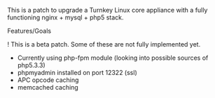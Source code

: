 This is a patch to upgrade a Turnkey Linux core appliance with a fully functioning nginx + mysql + php5 stack.

Features/Goals

  ! This is a beta patch.  Some of these are not fully implemented yet.

  * Currently using php-fpm module (looking into possible sources of php5.3.3)
  * phpmyadmin installed on port 12322 (ssl)
  * APC opcode caching
  * memcached caching